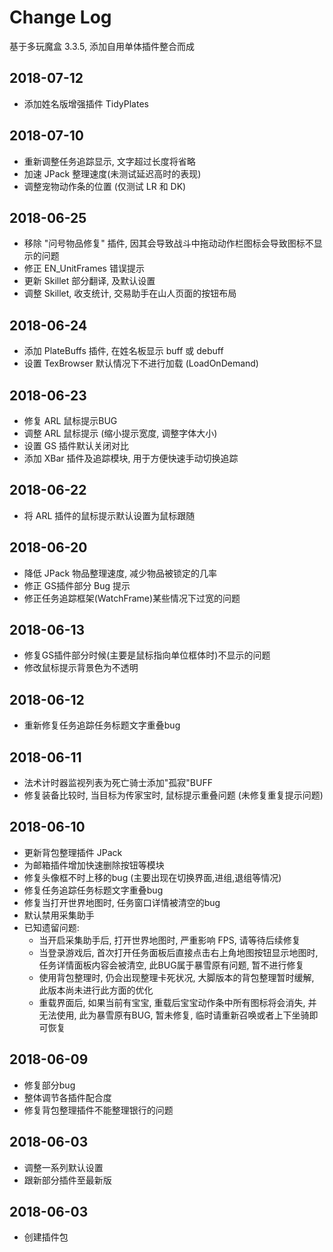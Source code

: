 # Change Log
基于多玩魔盒 3.3.5, 添加自用单体插件整合而成

## 2018-07-12
* 添加姓名版增强插件 TidyPlates

## 2018-07-10
* 重新调整任务追踪显示, 文字超过长度将省略
* 加速 JPack 整理速度(未测试延迟高时的表现)
* 调整宠物动作条的位置 (仅测试 LR 和 DK)

## 2018-06-25
* 移除 "问号物品修复" 插件, 因其会导致战斗中拖动动作栏图标会导致图标不显示的问题
* 修正 EN_UnitFrames 错误提示
* 更新 Skillet 部分翻译, 及默认设置
* 调整 Skillet, 收支统计, 交易助手在山人页面的按钮布局

## 2018-06-24
* 添加 PlateBuffs 插件, 在姓名板显示 buff 或 debuff
* 设置 TexBrowser 默认情况下不进行加载 (LoadOnDemand)

## 2018-06-23
* 修复 ARL 鼠标提示BUG
* 调整 ARL 鼠标提示 (缩小提示宽度, 调整字体大小)
* 设置 GS 插件默认关闭对比
* 添加 XBar 插件及追踪模块, 用于方便快速手动切换追踪

## 2018-06-22
* 将 ARL 插件的鼠标提示默认设置为鼠标跟随

## 2018-06-20
* 降低 JPack 物品整理速度, 减少物品被锁定的几率
* 修正 GS插件部分 Bug 提示
* 修正任务追踪框架(WatchFrame)某些情况下过宽的问题

## 2018-06-13
* 修复GS插件部分时候(主要是鼠标指向单位框体时)不显示的问题
* 修改鼠标提示背景色为不透明

## 2018-06-12
* 重新修复任务追踪任务标题文字重叠bug

## 2018-06-11
* 法术计时器监视列表为死亡骑士添加"孤寂"BUFF
* 修复装备比较时, 当目标为传家宝时, 鼠标提示重叠问题 (未修复重复提示问题)

## 2018-06-10
* 更新背包整理插件 JPack
* 为邮箱插件增加快速删除按钮等模块
* 修复头像框不时上移的bug (主要出现在切换界面,进组,退组等情况)
* 修复任务追踪任务标题文字重叠bug
* 修复当打开世界地图时, 任务窗口详情被清空的bug
* 默认禁用采集助手
* 已知遗留问题:
  * 当开启采集助手后, 打开世界地图时, 严重影响 FPS, 请等待后续修复
  * 当登录游戏后, 首次打开任务面板后直接点击右上角地图按钮显示地图时, 任务详情面板内容会被清空, 此BUG属于暴雪原有问题, 暂不进行修复
  * 使用背包整理时, 仍会出现整理卡死状况, 大脚版本的背包整理暂时缓解, 此版本尚未进行此方面的优化
  * 重载界面后, 如果当前有宝宝, 重载后宝宝动作条中所有图标将会消失, 并无法使用, 此为暴雪原有BUG, 暂未修复, 临时请重新召唤或者上下坐骑即可恢复

## 2018-06-09
* 修复部分bug
* 整体调节各插件配合度
* 修复背包整理插件不能整理银行的问题

## 2018-06-03
* 调整一系列默认设置
* 跟新部分插件至最新版

## 2018-06-03
* 创建插件包
